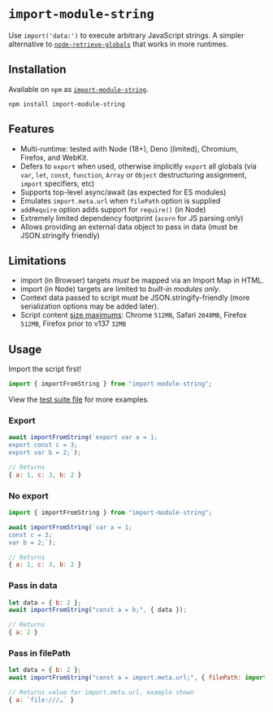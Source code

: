 # `import-module-string`

Use `import('data:')` to execute arbitrary JavaScript strings. A simpler alternative to [`node-retrieve-globals`](https://github.com/zachleat/node-retrieve-globals/) that works in more runtimes.

## Installation

Available on `npm` as [`import-module-string`](https://www.npmjs.com/package/import-module-string).

```
npm install import-module-string
```

## Features

- Multi-runtime: tested with Node (18+), Deno (limited), Chromium, Firefox, and WebKit.
- Defers to `export` when used, otherwise implicitly `export` all globals (via `var`, `let`, `const`, `function`, `Array` or `Object` destructuring assignment, `import` specifiers, etc)
- Supports top-level async/await (as expected for ES modules)
- Emulates `import.meta.url` when `filePath` option is supplied
- `addRequire` option adds support for `require()` (in Node)
- Extremely limited dependency footprint (`acorn` for JS parsing only)
- Allows providing an external data object to pass in data (must be JSON.stringify friendly)

## Limitations

- import (in Browser) targets _must_ be mapped via an Import Map in HTML.
- import (in Node) targets are limited to _built-in modules only_.
- Context data passed to script must be JSON.stringify-friendly (more serialization options may be added later).
- Script content [size maximums](https://developer.mozilla.org/en-US/docs/Web/URI/Reference/Schemes/data#length_limitations): Chrome `512MB`, Safari `2048MB`, Firefox `512MB`, Firefox prior to v137 `32MB`

## Usage

Import the script first!

```js
import { importFromString } from "import-module-string";
```

View the [test suite file](https://github.com/zachleat/import-module-string/blob/main/test/import-module-string.test.js) for more examples.

### Export

```js
await importFromString(`export var a = 1;
export const c = 3;
export var b = 2;`);

// Returns
{ a: 1, c: 3, b: 2 }
```

### No export

```js
import { importFromString } from "import-module-string";

await importFromString(`var a = 1;
const c = 3;
var b = 2;`);

// Returns
{ a: 1, c: 3, b: 2 }
```

### Pass in data

```js
let data = { b: 2 };
await importFromString("const a = b;", { data });

// Returns
{ a: 2 }
```

### Pass in filePath

```js
let data = { b: 2 };
await importFromString("const a = import.meta.url;", { filePath: import.meta.url });

// Returns value for import.meta.url, example shown
{ a: `file:///…` }
```